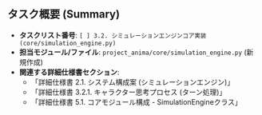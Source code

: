 ## タスク概要 (Summary)

* **タスクリスト番号**: `[ ] 3.2. シミュレーションエンジンコア実装 (core/simulation_engine.py)`
* **担当モジュール/ファイル**: `project_anima/core/simulation_engine.py` (新規作成)
* **関連する詳細仕様書セクション**:
    * 「詳細仕様書 2.1. システム構成案 (シミュレーションエンジン)」
    * 「詳細仕様書 3.2.1. キャラクター思考プロセス (ターン処理)」
    * 「詳細仕様書 5.1. コアモジュール構成 - SimulationEngineクラス」 